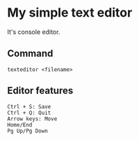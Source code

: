 # My simple text editor
It's console editor.

## Command
	texteditor <filename>


## Editor features

	Ctrl + S: Save
	Ctrl + Q: Quit
	Arrow keys: Move
 	Home/End
  	Pg Up/Pg Down
